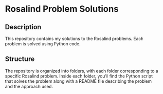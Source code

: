 # Rosalind Problem Solutions

## Description
This repository contains my solutions to the Rosalind problems. Each problem is solved using Python code. 
## Structure
The repository is organized into folders, with each folder corresponding to a specific Rosalind problem. Inside each folder, you'll find the Python script that solves the problem along with a README file describing the problem and the approach used.
